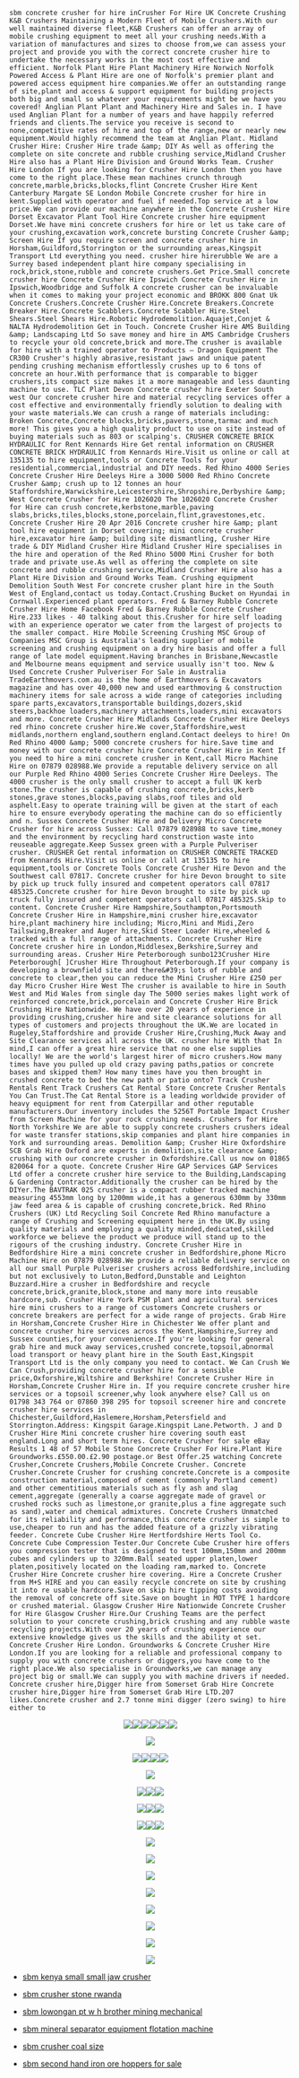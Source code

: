 
```
sbm concrete crusher for hire inCrusher For Hire UK Concrete Crushing K&B Crushers Maintaining a Modern Fleet of Mobile Crushers.With our well maintained diverse fleet,K&B Crushers can offer an array of mobile crushing equipment to meet all your crushing needs.With a variation of manufactures and sizes to choose from,we can assess your project and provide you with the correct concrete crusher hire to undertake the necessary works in the most cost effective and efficient. Norfolk Plant Hire Plant Machinery Hire Norwich Norfolk Powered Access & Plant Hire are one of Norfolk's premier plant and powered access equipment hire companies.We offer an outstanding range of site,plant and access & support equipment for building projects both big and small so whatever your requirements might be we have you covered! Anglian Plant Plant and Machinery Hire and Sales in. I have used Anglian Plant for a number of years and have happily referred friends and clients.The service you receive is second to none,competitive rates of hire and top of the range,new or nearly new equipment.Would highly recommend the team at Anglian Plant. Midland Crusher Hire: Crusher Hire trade &amp; DIY As well as offering the complete on site concrete and rubble crushing service,Midland Crusher Hire also has a Plant Hire Division and Ground Works Team. Crusher Hire London If you are looking for Crusher Hire London then you have come to the right place.These mean machines crunch through concrete,marble,bricks,blocks,flint Concrete Crusher Hire Kent Canterbury Margate SE London Mobile Concrete crusher for hire in kent.Supplied with operator and fuel if needed.Top service at a low price.We can provide our machine anywhere in the Concrete Crusher Hire Dorset Excavator Plant Tool Hire Concrete crusher hire equipment Dorset.We have mini concrete crushers for hire or let us take care of your crushing,excavation work,concrete bursting Concrete Crusher &amp; Screen Hire If you require screen and concrete crusher hire in Horsham,Guildford,Storrington or the surrounding areas,Kingspit Transport Ltd everything you need. crusher hire hirerubble We are a Surrey based independent plant hire company specialising in rock,brick,stone,rubble and concrete crushers.Get Price.Small concrete crusher hire Concrete Crusher Hire Ipswich Concrete Crusher Hire in Ipswich,Woodbridge and Suffolk A concrete crusher can be invaluable when it comes to making your project economic and BROKK 800 Gnat Uk Concrete Crushers.Concrete Crusher Hire.Concrete Breakers.Concrete Breaker Hire.Concrete Scabblers.Concrete Scabbler Hire.Steel Shears.Steel Shears Hire.Robotic Hydrodemolition.Aquajet,Conjet & NALTA Hydrodemolition Get in Touch. Concrete Crusher Hire AMS Building &amp; Landscaping Ltd So save money and hire in AMS Cambridge Crushers to recycle your old concrete,brick and more.The crusher is available for hire with a trained operator to Products — Dragon Equipment The CR300 Crusher's highly abrasive,resistant jaws and unique patent pending crushing mechanism effortlessly crushes up to 6 tons of concrete an hour.With performance that is comparable to bigger crushers,its compact size makes it a more manageable and less daunting machine to use. TLC Plant Devon Concrete crusher hire Exeter South west Our concrete crusher hire and material recycling services offer a cost effective and environmentally friendly solution to dealing with your waste materials.We can crush a range of materials including: Broken Concrete,Concrete blocks,bricks,pavers,stone,tarmac and much more! This gives you a high quality product to use on site instead of buying materials such as 803 or scalping's. CRUSHER CONCRETE BRICK HYDRAULIC for Rent Kennards Hire Get rental information on CRUSHER CONCRETE BRICK HYDRAULIC from Kennards Hire.Visit us online or call at 135135 to hire equipment,tools or Concrete Tools for your residential,commercial,industrial and DIY needs. Red Rhino 4000 Series Concrete Crusher Hire Deeleys Hire a 3000 5000 Red Rhino Concrete Crusher &amp; crush up to 12 tonnes an hour Staffordshire,Warwickshire,Leicestershire,Shropshire,Derbyshire &amp; West Concrete Crusher for Hire 1026020 The 1026020 Concrete Crusher for Hire can crush concrete,kerbstone,marble,paving slabs,bricks,tiles,blocks,stone,porcelain,flint,gravestones,etc. Concrete Crusher Hire 20 Apr 2016 Concrete crusher hire &amp; plant tool hire equipment in Dorset covering; mini concrete crusher hire,excavator hire &amp; building site dismantling, Crusher Hire trade & DIY Midland Crusher Hire Midland Crusher Hire specialises in the hire and operation of the Red Rhino 5000 Mini Crusher for both trade and private use.As well as offering the complete on site concrete and rubble crushing service,Midland Crusher Hire also has a Plant Hire Division and Ground Works Team. Crushing equipment Demolition South West For concrete crusher plant hire in the South West of England,contact us today.Contact.Crushing Bucket on Hyundai in Cornwall.Experienced plant operators. Fred & Barney Rubble Concrete Crusher Hire Home Facebook Fred & Barney Rubble Concrete Crusher Hire.233 likes · 40 talking about this.Crusher for hire self loading with an experience operator we cater from the largest of projects to the smaller compact. Hire Mobile Screening Crushing MSC Group of Companies MSC Group is Australia's leading supplier of mobile screening and crushing equipment on a dry hire basis and offer a full range of late model equipment.Having branches in Brisbane,Newcastle and Melbourne means equipment and service usually isn't too. New & Used Concrete Crusher Pulveriser For Sale in Australia TradeEarthmovers.com.au is the home of Earthmovers & Excavators magazine and has over 40,000 new and used earthmoving & construction machinery items for sale across a wide range of categories including spare parts,excavators,transportable buildings,dozers,skid steers,backhoe loaders,machinery attachments,loaders,mini excavators and more. Concrete Crusher Hire Midlands Concrete Crusher Hire Deeleys red rhino concrete crusher hire.We cover,Staffordshire,west midlands,northern england,southern england.Contact deeleys to hire! On Red Rhino 4000 &amp; 5000 concrete crushers for hire.Save time and money with our concrete crusher hire Concrete Crusher Hire in Kent If you need to hire a mini concrete crusher in Kent,call Micro Machine Hire on 07879 028988.We provide a reputable delivery service on all our Purple Red Rhino 4000 Series Concrete Crusher Hire Deeleys. The 4000 crusher is the only small crusher to accept a full UK kerb stone.The crusher is capable of crushing concrete,bricks,kerb stones,grave stones,blocks,paving slabs,roof tiles and old asphelt.Easy to operate training will be given at the start of each hire to ensure everybody operating the machine can do so efficiently and n. Sussex Concrete Crusher Hire and Delivery Micro Concrete Crusher for hire across Sussex: Call 07879 028988 to save time,money and the environment by recycling hard construction waste into reuseable aggregate.Keep Sussex green with a Purple Pulveriser crusher. CRUSHER Get rental information on CRUSHER CONCRETE TRACKED from Kennards Hire.Visit us online or call at 135135 to hire equipment,tools or Concrete Tools Concrete Crusher Hire Devon and the Southwest call 07817. Concrete crusher for hire Devon brought to site by pick up truck fully insured and competent operators call 07817 485325.Concrete crusher for hire Devon brought to site by pick up truck fully insured and competent operators call 07817 485325.Skip to content. Concrete Crusher Hire Hampshire,Southampton,Portsmouth Concrete Crusher Hire in Hampshire,mini crusher hire,excavator hire,plant machinery hire including; Micro,Mini and Midi,Zero Tailswing,Breaker and Auger hire,Skid Steer Loader Hire,wheeled & tracked with a full range of attachments. Concrete Crusher Hire Concrete crusher hire in London,Middlesex,Berkshire,Surrey and surrounding areas. Crusher Hire Peterborough sunbo123Crusher Hire Peterborough[ ]Crusher Hire Throughout Peterborough.If your company is developing a brownfield site and there&#39;s lots of rubble and concrete to clear,then you can reduce the Mini Crusher Hire £250 per day Micro Crusher Hire West The crusher is available to hire in South West and Mid Wales from single day The 5000 series makes light work of reinforced concrete,brick,porcelain and Concrete Crusher Hire Brick Crushing Hire Nationwide. We have over 20 years of experience in providing crushing,crusher hire and site clearance solutions for all types of customers and projects throughout the UK.We are located in Rugeley,Staffordshire and provide Crusher Hire,Crushing,Muck Away and Site Clearance services all across the UK. crusher hire With that In mind,I can offer a great hire service that no one else supplies locally! We are the world's largest hirer of micro crushers.How many times have you pulled up old crazy paving paths,patios or concrete bases and skipped them? How many times have you then brought in crushed concrete to bed the new path or patio onto? Track Crusher Rentals Rent Track Crushers Cat Rental Store Concrete Crusher Rentals You Can Trust.The Cat Rental Store is a leading worldwide provider of heavy equipment for rent from Caterpillar and other reputable manufacturers.Our inventory includes the 5256T Portable Impact Crusher from Screen Machine for your rock crushing needs. Crushers for Hire North Yorkshire We are able to supply concrete crushers crushers ideal for waste transfer stations,skip companies and plant hire companies in York and surrounding areas. Demolition &amp; Crusher Hire Oxfordshire SCB Grab Hire Oxford are experts in demolition,site clearance &amp; crushing with our concrete crusher in Oxfordshire.Call us now on 01865 820064 for a quote. Concrete Crusher Hire GAP Services GAP Services Ltd offer a concrete crusher hire service to the Building,Landscaping & Gardening Contractor.Additionally the crusher can be hired by the DIYer.The BAVTRAK 025 crusher is a compact rubber tracked machine measuring 4553mm long by 1200mm wide,it has a generous 630mm by 330mm jaw feed area & is capable of crushing concrete,brick. Red Rhino Crushers (UK) Ltd Recycling Soil Concrete Red Rhino manufacture a range of Crushing and Screening equipment here in the UK.By using quality materials and employing a quality minded,dedicated,skilled workforce we believe the product we produce will stand up to the rigours of the crushing industry. Concrete Crusher Hire in Bedfordshire Hire a mini concrete crusher in Bedfordshire,phone Micro Machine Hire on 07879 028988.We provide a reliable delivery service on all our small Purple Pulveriser crushers across Bedfordshire,including but not exclusively to Luton,Bedford,Dunstable and Leighton Buzzard.Hire a crusher in Bedfordshire and recycle concrete,brick,granite,block,stone and many more into reusable hardcore,sub. Crusher Hire York PSM plant and agricultural services hire mini crushers to a range of customers Concrete crushers or concrete breakers are perfect for a wide range of projects. Grab Hire in Horsham,Concrete Crusher Hire in Chichester We offer plant and concrete crusher hire services across the Kent,Hampshire,Surrey and Sussex counties,for your convenience.If you're looking for general grab hire and muck away services,crushed concrete,topsoil,abnormal load transport or heavy plant hire in the South East,Kingspit Transport Ltd is the only company you need to contact. We Can Crush We Can Crush,providing concrete crusher hire for a sensible price,Oxforshire,Wiltshire and Berkshire! Concrete Crusher Hire in Horsham,Concrete Crusher Hire in. If you require concrete crusher hire services or a topsoil screener,why look anywhere else? Call us on 01798 343 764 or 07860 398 295 for topsoil screener hire and concrete crusher hire services in Chichester,Guildford,Haslemere,Horsham,Petersfield and Storrington.Address: Kingspit Garage.Kingspit Lane.Petworth. J and D Crusher Hire Mini concrete crusher hire covering south east england.Long and short term hires. Concrete Crusher for sale eBay Results 1 48 of 57 Mobile Stone Concrete Crusher For Hire.Plant Hire Groundworks.£550.00.£2.90 postage.or Best Offer.25 watching Concrete Crusher,Concrete Crushers,Mobile Concrete Crusher. Concrete Crusher.Concrete Crusher for crushing concrete.Concrete is a composite construction material,composed of cement (commonly Portland cement) and other cementitious materials such as fly ash and slag cement,aggregate (generally a coarse aggregate made of gravel or crushed rocks such as limestone,or granite,plus a fine aggregate such as sand),water and chemical admixtures. Concrete Crushers Unmatched for its reliability and performance,this concrete crusher is simple to use,cheaper to run and has the added feature of a grizzly vibrating feeder. Concrete Cube Crusher Hire Hertfordshire Herts Tool Co. Concrete Cube Compression Tester.Our Concrete Cube Crusher hire offers you compression tester that is designed to test 100mm,150mm and 200mm cubes and cylinders up to 320mm.Ball seated upper platen,lower platen,positively located on the loading ram,marked to. Concrete Crusher Hire Concrete crusher hire covering. Hire a Concrete Crusher from M+S HIRE and you can easily recycle concrete on site by crushing it into re usable hardcore.Save on skip hire tipping costs avoiding the removal of concrete off site.Save on bought in MOT TYPE 1 hardcore or crushed material. Glasgow Crusher Hire Nationwide Concrete Crusher for Hire Glasgow Crusher Hire.Our Crushing Teams are the perfect solution to your concrete crushing,brick crushing and any rubble waste recycling projects.With over 20 years of crushing experience our extensive knowledge gives us the skills and the ability ot set. Concrete Crusher Hire London. Groundworks & Concrete Crusher Hire London.If you are looking for a reliable and professional company to supply you with concrete crushers or diggers,you have come to the right place.We also specialise in Groundworks,we can manage any project big or small.We can supply you with machine drivers if needed. Concrete crusher hire,Digger hire from Somerset Grab Hire Concrete crusher hire,Digger hire from Somerset Grab Hire LTD.207 likes.Concrete crusher and 2.7 tonne mini digger (zero swing) to hire either to 
```

<div align="center">
  
<a rel="nofollow" href="https://m.shibang-china.com?f=github&k=sbm+concrete+crusher+for+hire+in"><img src="https://static.shibang-china.com/en/l.png"></a><img src="https://static.shibang-china.com/en/hw.png"><a rel="nofollow" href="https://m.shibang-china.com/product/?f=github&k=sbm+concrete+crusher+for+hire+in"><img src="https://static.shibang-china.com/en/p.png"></a><a rel="nofollow" href="https://m.shibang-china.com/cases/?f=github&k=sbm+concrete+crusher+for+hire+in"><img src="https://static.shibang-china.com/en/c.png"></a><a rel="nofollow" href="https://m.shibang-china.com/news/?f=github&k=sbm+concrete+crusher+for+hire+in"><img src="https://static.shibang-china.com/en/n.png"></a><a rel="nofollow" href="https://m.shibang-china.com?f=github&k=sbm+concrete+crusher+for+hire+in"><img src="https://static.shibang-china.com/en/m.png"></a>

<a rel="nofollow" href="https://m.shibang-china.com/product/?f=github&k=sbm+concrete+crusher+for+hire+in"><img src="https://static.shibang-china.com/en/b.jpg"></a>
  
<a rel="nofollow" href="https://m.shibang-china.com/solution-aggregate.html?f=github&k=sbm+concrete+crusher+for+hire+in"><img src="https://static.shibang-china.com/en/a.jpg"></a><a rel="nofollow" href="https://m.shibang-china.com/solution-mine.html?f=github&k=sbm+concrete+crusher+for+hire+in"><img src="https://static.shibang-china.com/en/m.jpg"></a><a rel="nofollow" href="https://m.shibang-china.com/solution-mill.html?f=github&k=sbm+concrete+crusher+for+hire+in"><img src="https://static.shibang-china.com/en/g.jpg"></a><a rel="nofollow" href="https://m.shibang-china.com/solution-epc.html?f=github&k=sbm+concrete+crusher+for+hire+in"><img src="https://static.shibang-china.com/en/e.jpg"></a>

<a rel="nofollow" href="https://m.shibang-china.com/product/?f=github&k=sbm+concrete+crusher+for+hire+in"><img src="https://static.shibang-china.com/en/a-p.png"></a>

<a rel="nofollow" href="https://m.shibang-china.com/product/crusher/c6x.html?f=github&k=sbm+concrete+crusher+for+hire+in"><img src="https://static.shibang-china.com/en/j.jpg"></a><a rel="nofollow" href="https://m.shibang-china.com/product/crusher/ci5x.html?f=github&k=sbm+concrete+crusher+for+hire+in"><img src="https://static.shibang-china.com/en/i.jpg"></a><a rel="nofollow" href="https://m.shibang-china.com/product/crusher/hst.html?f=github&k=sbm+concrete+crusher+for+hire+in"><img src="https://static.shibang-china.com/en/c.jpg"></a>

<a rel="nofollow" href="https://m.shibang-china.com/product/mill/mtw.html?f=github&k=sbm+concrete+crusher+for+hire+in"><img src="https://static.shibang-china.com/en/mtw.jpg"></a><a rel="nofollow" href="https://m.shibang-china.com/product/mill/scm.html?f=github&k=sbm+concrete+crusher+for+hire+in"><img src="https://static.shibang-china.com/en/scm.jpg"></a><a rel="nofollow" href="https://m.shibang-china.com/product/mill/lm.html?f=github&k=sbm+concrete+crusher+for+hire+in"><img src="https://static.shibang-china.com/en/lm.jpg"></a>

<a rel="nofollow" href="https://m.shibang-china.com/product/sand/vsi6x.html?f=github&k=sbm+concrete+crusher+for+hire+in"><img src="https://static.shibang-china.com/en/6x.jpg"></a><a rel="nofollow" href="https://m.shibang-china.com/product/sand/vu.html?f=github&k=sbm+concrete+crusher+for+hire+in"><img src="https://static.shibang-china.com/en/vu.jpg"></a><a rel="nofollow" href="https://m.shibang-china.com/product/mobile/klun.html?f=github&k=sbm+concrete+crusher+for+hire+in"><img src="https://static.shibang-china.com/en/k.jpg"></a>

<a rel="nofollow" href="https://m.shibang-china.com/cases/?f=github&k=sbm+concrete+crusher+for+hire+in"><img src="https://static.shibang-china.com/en/case.png"></a>

<a rel="nofollow" href="https://m.shibang-china.com/cases/aggregate/202.html?f=github&k=sbm+concrete+crusher+for+hire+in"><img src="https://static.shibang-china.com/en/c-1.jpg"></a>

<a rel="nofollow" href="https://m.shibang-china.com/cases/aggregate/203.html?f=github&k=sbm+concrete+crusher+for+hire+in"><img src="https://static.shibang-china.com/en/c-2.jpg"></a>

<a rel="nofollow" href="https://m.shibang-china.com/cases/mill/123.html?f=github&k=sbm+concrete+crusher+for+hire+in"><img src="https://static.shibang-china.com/en/c-3.jpg"></a>

<a rel="nofollow" href="https://m.shibang-china.com/contact_us.html?f=github&k=sbm+concrete+crusher+for+hire+in"><img src="https://static.shibang-china.com/en/contact.png"></a>

<a rel="nofollow" href="https://swt.shibang-china.com/?f=github&k=sbm+concrete+crusher+for+hire+in"><img src="https://static.shibang-china.com/en/chat.png"></a>

<a rel="nofollow" href="https://whatsapp.shibangsoft.com/WhatsApp.php?f=github&k=sbm+concrete+crusher+for+hire+in"><img src="https://static.shibang-china.com/en/whatsapp.png"></a>

<a rel="nofollow" href="https://m.shibang-china.com/?f=github&k=sbm+concrete+crusher+for+hire+in"><img src="https://static.shibang-china.com/en/website.png"></a>

</div>


* [sbm kenya small small jaw crusher](sbm%20kenya%20small%20small%20jaw%20crusher.md)

* [sbm crusher stone rwanda](sbm%20crusher%20stone%20rwanda.md)

* [sbm lowongan pt w h brother mining mechanical](sbm%20lowongan%20pt%20w%20h%20brother%20mining%20mechanical.md)

* [sbm mineral separator equipment flotation machine](sbm%20mineral%20separator%20equipment%20flotation%20machine.md)

* [sbm crusher coal size](sbm%20crusher%20coal%20size.md)

* [sbm second hand iron ore hoppers for sale](sbm%20second%20hand%20iron%20ore%20hoppers%20for%20sale.md)